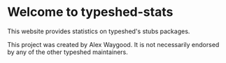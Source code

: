 # Welcome to typeshed-stats

This website provides statistics on typeshed's stubs packages.

This project was created by Alex Waygood.
It is not necessarily endorsed by any of the other typeshed maintainers.
